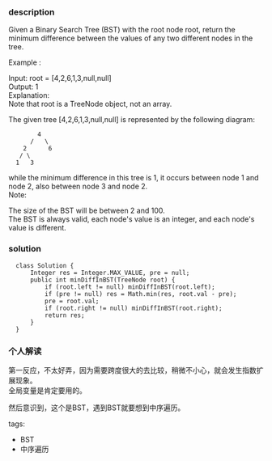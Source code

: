 ### description    
  Given a Binary Search Tree (BST) with the root node root, return the minimum difference between the values of any two different nodes in the tree.  
    
  Example :  
    
  Input: root = [4,2,6,1,3,null,null]  
  Output: 1  
  Explanation:  
  Note that root is a TreeNode object, not an array.  
    
  The given tree [4,2,6,1,3,null,null] is represented by the following diagram:  
    
            4  
          /   \  
        2      6  
       / \      
      1   3    
    
  while the minimum difference in this tree is 1, it occurs between node 1 and node 2, also between node 3 and node 2.  
  Note:  
    
  The size of the BST will be between 2 and 100.  
  The BST is always valid, each node's value is an integer, and each node's value is different.  
### solution    
```    
  class Solution {  
      Integer res = Integer.MAX_VALUE, pre = null;  
      public int minDiffInBST(TreeNode root) {  
          if (root.left != null) minDiffInBST(root.left);  
          if (pre != null) res = Math.min(res, root.val - pre);  
          pre = root.val;  
          if (root.right != null) minDiffInBST(root.right);  
          return res;  
      }  
  }  
```    
    
### 个人解读    
  第一反应，不太好弄，因为需要跨度很大的去比较，稍微不小心，就会发生指数扩展现象。  
  全局变量是肯定要用的。  
    
  然后意识到，这个是BST，遇到BST就要想到中序遍历。  
    
tags:    
  -  BST  
  -  中序遍历  
